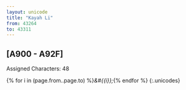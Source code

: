 ```yaml
---
layout: unicode
title: "Kayah Li"
from: 43264
to: 43311
---
```


## 	[A900 - A92F]

Assigned Characters: 48

{% for i in (page.from..page.to) %}<i>&#{{i}};</i>{% endfor %}
{:.unicodes}
